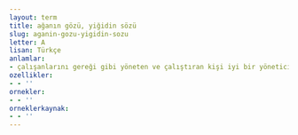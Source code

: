```yaml
---
layout: term
title: ağanın gözü, yiğidin sözü
slug: aganin-gozu-yigidin-sozu
letter: A
lisan: Türkçe
anlamlar:
- çalışanlarını gereği gibi yöneten ve çalıştıran kişi iyi bir yöneticidir, sözünün eri olan kimse de yiğittir
ozellikler:
- - ''
ornekler:
- - ''
orneklerkaynak:
- - ''
---
```

